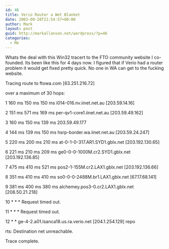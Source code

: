 ```yaml
---
id: 46
title: Verio Router a Wet Blanket
date: 2003-09-28T21:54:57+00:00
author: Mark
layout: post
guid: http://markallanson.net/wordpress/?p=46
categories:
  - Me
---
```

Whats the deal with this Win32 tracert to the FTO community website I co-founded. Its been like this for 4 days now. I figured that if Verio had a router problem it would get fixed pretty quick. No one in WA can get to the fucking website.

Tracing route to ftowa.com [63.251.216.72]
  
over a maximum of 30 hops:

1 160 ms 150 ms 150 ms i014-016.nv.iinet.net.au [203.59.14.16]
    
2 151 ms 571 ms 169 ms per-qv1-core1.iinet.net.au [203.59.49.162]
    
3 160 ms 150 ms 139 ms 203.59.49.177
    
4 144 ms 139 ms 150 ms hsrp-border.wa.iinet.net.au [203.59.24.247]
    
5 220 ms 200 ms 210 ms at-0-1-0-317.AR1.SYD1.gblx.net [203.192.130.65]
    
6 221 ms 210 ms 209 ms ge0-0-0-1000M.cr2.SYD1.gblx.net [203.192.136.85]
    
7 475 ms 410 ms 521 ms pos2-1-155M.cr2.LAX1.gblx.net [203.192.136.66]
    
8 351 ms 410 ms 410 ms so0-0-0-2488M.br1.LAX1.gblx.net [67.17.68.141]
    
9 381 ms 400 ms 380 ms alchemey.pos3-0.cr2.LAX1.gblx.net [208.50.21.218]
   
10 \* \* * Request timed out.
   
11 \* \* * Request timed out.
   
12 \* \* ge-4-2.a01.lsanca18.us.ra.verio.net [204.1.254.129] repo
  
rts: Destination net unreachable.

Trace complete.